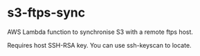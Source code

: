 # s3-ftps-sync
AWS Lambda function to synchronise S3 with a remote ftps host.

Requires host SSH-RSA key. You can use ssh-keyscan to locate.